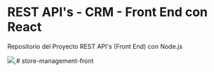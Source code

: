 # REST API's - CRM - Front End con React
Repositorio del Proyecto REST API's (Front End) con Node.js

<a href="https://codigoconjuan.com">
    <img src="https://github.com/juanpablogdl/restapis_crm_frontend/blob/master/banner.jpg">
</a>
# store-management-front
